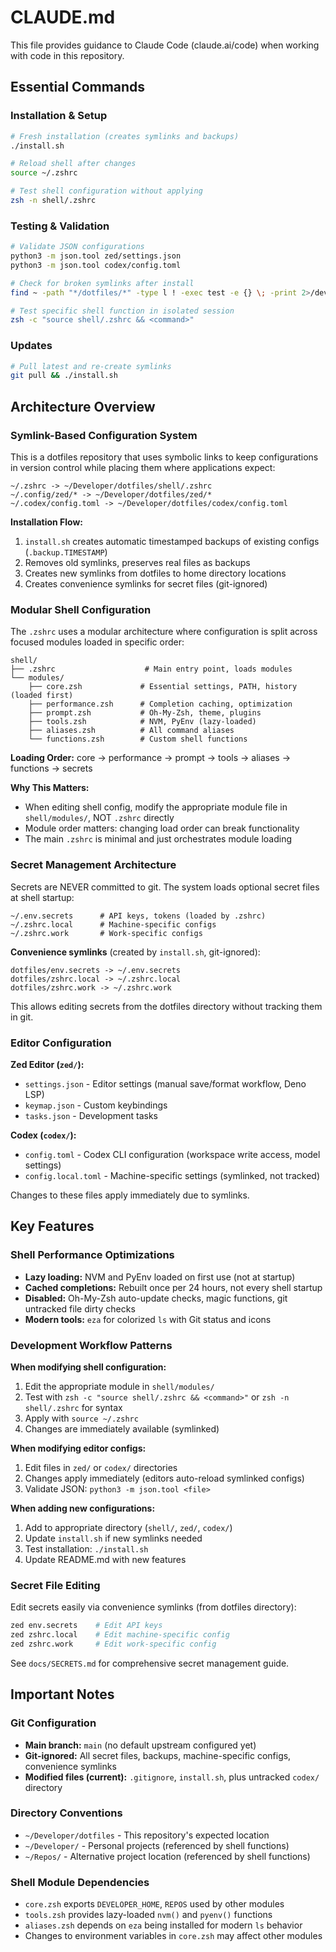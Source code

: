 # CLAUDE.md

This file provides guidance to Claude Code (claude.ai/code) when working with code in this repository.

## Essential Commands

### Installation & Setup
```bash
# Fresh installation (creates symlinks and backups)
./install.sh

# Reload shell after changes
source ~/.zshrc

# Test shell configuration without applying
zsh -n shell/.zshrc
```

### Testing & Validation
```bash
# Validate JSON configurations
python3 -m json.tool zed/settings.json
python3 -m json.tool codex/config.toml

# Check for broken symlinks after install
find ~ -path "*/dotfiles/*" -type l ! -exec test -e {} \; -print 2>/dev/null

# Test specific shell function in isolated session
zsh -c "source shell/.zshrc && <command>"
```

### Updates
```bash
# Pull latest and re-create symlinks
git pull && ./install.sh
```

## Architecture Overview

### Symlink-Based Configuration System
This is a dotfiles repository that uses symbolic links to keep configurations in version control while placing them where applications expect:

```
~/.zshrc -> ~/Developer/dotfiles/shell/.zshrc
~/.config/zed/* -> ~/Developer/dotfiles/zed/*
~/.codex/config.toml -> ~/Developer/dotfiles/codex/config.toml
```

**Installation Flow:**
1. `install.sh` creates automatic timestamped backups of existing configs (`.backup.TIMESTAMP`)
2. Removes old symlinks, preserves real files as backups
3. Creates new symlinks from dotfiles to home directory locations
4. Creates convenience symlinks for secret files (git-ignored)

### Modular Shell Configuration
The `.zshrc` uses a modular architecture where configuration is split across focused modules loaded in specific order:

```
shell/
├── .zshrc                    # Main entry point, loads modules
└── modules/
    ├── core.zsh             # Essential settings, PATH, history (loaded first)
    ├── performance.zsh      # Completion caching, optimization
    ├── prompt.zsh           # Oh-My-Zsh, theme, plugins
    ├── tools.zsh            # NVM, PyEnv (lazy-loaded)
    ├── aliases.zsh          # All command aliases
    └── functions.zsh        # Custom shell functions
```

**Loading Order:** core → performance → prompt → tools → aliases → functions → secrets

**Why This Matters:**
- When editing shell config, modify the appropriate module file in `shell/modules/`, NOT `.zshrc` directly
- Module order matters: changing load order can break functionality
- The main `.zshrc` is minimal and just orchestrates module loading

### Secret Management Architecture
Secrets are NEVER committed to git. The system loads optional secret files at shell startup:

```
~/.env.secrets      # API keys, tokens (loaded by .zshrc)
~/.zshrc.local      # Machine-specific configs
~/.zshrc.work       # Work-specific configs
```

**Convenience symlinks** (created by `install.sh`, git-ignored):
```
dotfiles/env.secrets -> ~/.env.secrets
dotfiles/zshrc.local -> ~/.zshrc.local
dotfiles/zshrc.work -> ~/.zshrc.work
```

This allows editing secrets from the dotfiles directory without tracking them in git.

### Editor Configuration

**Zed Editor (`zed/`):**
- `settings.json` - Editor settings (manual save/format workflow, Deno LSP)
- `keymap.json` - Custom keybindings
- `tasks.json` - Development tasks

**Codex (`codex/`):**
- `config.toml` - Codex CLI configuration (workspace write access, model settings)
- `config.local.toml` - Machine-specific settings (symlinked, not tracked)

Changes to these files apply immediately due to symlinks.

## Key Features

### Shell Performance Optimizations
- **Lazy loading:** NVM and PyEnv loaded on first use (not at startup)
- **Cached completions:** Rebuilt once per 24 hours, not every shell startup
- **Disabled:** Oh-My-Zsh auto-update checks, magic functions, git untracked file dirty checks
- **Modern tools:** `eza` for colorized `ls` with Git status and icons

### Development Workflow Patterns

**When modifying shell configuration:**
1. Edit the appropriate module in `shell/modules/`
2. Test with `zsh -c "source shell/.zshrc && <command>"` or `zsh -n shell/.zshrc` for syntax
3. Apply with `source ~/.zshrc`
4. Changes are immediately available (symlinked)

**When modifying editor configs:**
1. Edit files in `zed/` or `codex/` directories
2. Changes apply immediately (editors auto-reload symlinked configs)
3. Validate JSON: `python3 -m json.tool <file>`

**When adding new configurations:**
1. Add to appropriate directory (`shell/`, `zed/`, `codex/`)
2. Update `install.sh` if new symlinks needed
3. Test installation: `./install.sh`
4. Update README.md with new features

### Secret File Editing
Edit secrets easily via convenience symlinks (from dotfiles directory):
```bash
zed env.secrets    # Edit API keys
zed zshrc.local    # Edit machine-specific config
zed zshrc.work     # Edit work-specific config
```

See `docs/SECRETS.md` for comprehensive secret management guide.

## Important Notes

### Git Configuration
- **Main branch:** `main` (no default upstream configured yet)
- **Git-ignored:** All secret files, backups, machine-specific configs, convenience symlinks
- **Modified files (current):** `.gitignore`, `install.sh`, plus untracked `codex/` directory

### Directory Conventions
- `~/Developer/dotfiles` - This repository's expected location
- `~/Developer/` - Personal projects (referenced by shell functions)
- `~/Repos/` - Alternative project location (referenced by shell functions)

### Shell Module Dependencies
- `core.zsh` exports `DEVELOPER_HOME`, `REPOS` used by other modules
- `tools.zsh` provides lazy-loaded `nvm()` and `pyenv()` functions
- `aliases.zsh` depends on `eza` being installed for modern `ls` behavior
- Changes to environment variables in `core.zsh` may affect other modules
